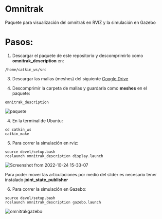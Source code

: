 # Omnitrak
Paquete para visualización del omnitrak en RVIZ y la simulación en Gazebo

# Pasos: 
1. Descargar el paquete de este repositorio y descomprimirlo como **omnitrak_description** en: 
```
/home/catkin_ws/src
```

3. Descargar las mallas (meshes) del siguiente [Google Drive](https://drive.google.com/drive/folders/138GZCuYr_zvqPTwIL-Sw-f9tEYIyxQQI?usp=sharing)

4. Descomprimir la carpeta de mallas y guardarla como **meshes** en el paquete:
```
omnitrak_description
```

![paquete](https://user-images.githubusercontent.com/90019998/197624462-787cd3b4-62fb-4045-ab21-736ad4fd9741.png)

4. En la terminal de Ubuntu: 
```
cd catkin_ws
catkin_make
```

5. Para correr la simulación en rviz:
```
source devel/setup.bash
roslaunch omnitrak_description display.launch
```

![Screenshot from 2022-10-24 15-33-07](https://user-images.githubusercontent.com/90019998/197624243-f547040b-32f6-4a45-80b3-e477138ab75f.png)

Para poder mover las articulaciones por medio del slider es necesario tener instalado **joint_state_publisher**

6. Para correr la simulación en Gazebo:
```
source devel/setup.bash
roslaunch omnitrak_description gazebo.launch
```

![omnitrakgazebo](https://user-images.githubusercontent.com/90019998/197624234-7f31ff2f-2f6a-473e-9bc8-58b356c5c53a.png)


